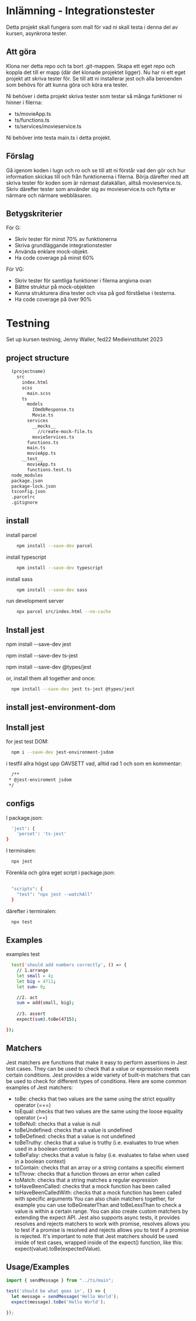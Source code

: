 # Inlämning - Integrationstester

Detta projekt skall fungera som mall för vad ni skall testa i denna del av kursen, asynkrona tester.

## Att göra

Klona ner detta repo och ta bort .git-mappen. Skapa ett eget repo och koppla det till er mapp (där det klonade projektet ligger). Nu har ni ett eget projekt att skriva tester för. Se till att ni installerar jest och alla beroenden som behövs för att kunna göra och köra era tester.

Ni behöver i detta projekt skriva tester som testar så många funktioner ni hinner i filerna:

- ts/movieApp.ts
- ts/functions.ts
- ts/services/movieservice.ts

Ni behöver inte testa main.ts i detta projekt.

## Förslag

Gå igenom koden i lugn och ro och se till att ni förstår vad den gör och hur information skickas till och från funktionerna i filerna. Börja därefter med att skriva tester för koden som är närmast datakällan, alltså movieservice.ts. Skriv därefter tester som använder sig av movieservice.ts och flytta er närmare och närmare webbläsaren. 

## Betygskriterier

För G:

- Skriv tester för minst 70% av funktionerna
- Skriva grundläggande integrationstester
- Använda enklare mock-objekt.
- Ha code coverage på minst 60%

För VG:

- Skriv tester för samtliga funktioner i filerna angivna ovan
- Bättre struktur på mock-objekten
- Kunna strukturera dina tester och visa på god förståelse i testerna.
- Ha code coverage på över 90%


##

# Testning

Set up kursen testning, Jenny Waller, fed22 Medieinstitutet 2023

## project structure

```bash
  (projectname)
    src
      index.html
      scss
        main.scss
      ts
        models
          IOmdbResponse.ts
          Movie.ts
        services
          __mocks__
            //create-mock-file.ts
          movieServices.ts
        functions.ts
        main.ts
        movieApp.ts
      __test__
        movieApp.ts
        functions.test.ts
  node_modules
  package.json
  package-lock.json
  tsconfig.json
  .parcelrc
  .gitignore

```

## install
install parcel
```bash
    npm install --save-dev parcel
```

install typescript
```bash
    npm install --save-dev typescript
```
install sass
```bash
    npm install --save-dev sass
```
run development server
```bash
    npx parcel src/index.html --no-cache
```


## Install jest

npm install --save-dev jest

npm install --save-dev ts-jest

npm install --save-dev @types/jest

or, install them all together and once: 
```bash
  npm install --save-dev jest ts-jest @types/jest
```


## install jest-environment-dom


## Install jest

for jest test DOM:

```bash
  npm i --save-dev jest-environment-jsdom
```

i testfil allra högst upp OAVSETT vad, alltid rad 1 och som en kommentar: 
```bash
  /**
 * @jest-enviroment jsdom
 */
```

## configs

 I package.json:

```bash
  'jest': {
    'perset': 'ts-jest'
}
```
 I terminalen:

```bash
  npx jest
```
Förenkla och göra eget script i package.json:

```bash
  
  "scripts": {
    "test": "npx jest --watchAll"
  }
```

 därefter i terminalen:

```bash
  npx test
```





## Examples

examples test

```bash
  test('should add numbers correctly', () => {
    // 1.arrange
    let small = 4;
    let big = 4711;
    let sum= 0;

    //2. act
    sum = add(small, big);
    
    //3. assert
    expect(sum).toBe(4715);

});
```
    
## Matchers

Jest matchers are functions that make it easy to perform assertions in Jest test cases. They can be used to check that a value or expression meets certain conditions. Jest provides a wide variety of built-in matchers that can be used to check for different types of conditions.
Here are some common examples of Jest matchers:
* toBe: checks that two values are the same using the strict equality operator (===)
* toEqual: checks that two values are the same using the loose equality operator (==)
* toBeNull: checks that a value is null
* toBeUndefined: checks that a value is undefined
* toBeDefined: checks that a value is not undefined
* toBeTruthy: checks that a value is truthy (i.e. evaluates to true when used in a boolean context)
* toBeFalsy: checks that a value is falsy (i.e. evaluates to false when used in a boolean context)
* toContain: checks that an array or a string contains a specific element
* toThrow: checks that a function throws an error when called
* toMatch: checks that a string matches a regular expression
* toHaveBeenCalled: checks that a mock function has been called
* toHaveBeenCalledWith: checks that a mock function has been called with specific arguments
You can also chain matchers together, for example you can use toBeGreaterThan and toBeLessThan to check a value is within a certain range.
You can also create custom matchers by extending the expect API.
Jest also supports async tests, it provides resolves and rejects matchers to work with promise, resolves allows you to test if a promise is resolved and rejects allows you to test if a promise is rejected.
It's important to note that Jest matchers should be used inside of test cases, wrapped inside of the expect() function, like this: expect(value).toBe(expectedValue).







## Usage/Examples

```javascript
import { sendMessage } from "../ts/main";

test('should be what goes in', () => {
  let message = sendMessage('Hello World');
  expect(message).toBe('Hello World');

});
```

